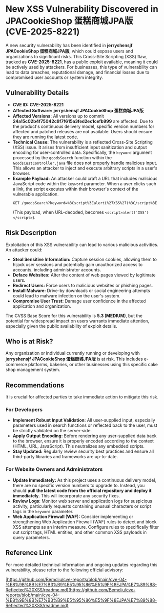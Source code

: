 # New XSS Vulnerability Discovered in **JPACookieShop 蛋糕商城JPA版** (**CVE-2025-8221**)

A new security vulnerability has been identified in **jerryshensjf JPACookieShop 蛋糕商城JPA版**, which could expose users and organizations to significant risks. This Cross-Site Scripting (XSS) flaw, tracked as **CVE-2025-8221**, has a public exploit available, meaning it could be actively used by attackers. For businesses, this type of vulnerability can lead to data breaches, reputational damage, and financial losses due to compromised user accounts or system integrity.

## Vulnerability Details

*   **CVE ID:** **CVE-2025-8221**
*   **Affected Software:** **jerryshensjf JPACookieShop 蛋糕商城JPA版**
*   **Affected Versions:** All versions up to commit **24a15c02b4f75042c9f7f615a3fed2ec1cefb999** are affected. Due to the product's continuous delivery model, specific version numbers for affected and patched releases are not available. Users should ensure they are running the latest code.
*   **Technical Cause:** The vulnerability is a reflected Cross-Site Scripting (XSS) issue. It arises from insufficient input sanitization and output encoding for user-controlled data. Specifically, the `keyword` argument processed by the `goodsSearch` function within the `GoodsCustController.java` file does not properly handle malicious input. This allows an attacker to inject and execute arbitrary scripts in a user's browser.
*   **Example Payload:** An attacker could craft a URL that includes malicious JavaScript code within the `keyword` parameter. When a user clicks such a link, the script executes within their browser's context of the vulnerable application.
    ```
    GET /goodsSearch?keyword=%3Cscript%3Ealert(%27XSS%27)%3C/script%3E
    ```
    (This payload, when URL-decoded, becomes `<script>alert('XSS')</script>`).

## Risk Description

Exploitation of this XSS vulnerability can lead to various malicious activities. An attacker could:

*   **Steal Sensitive Information:** Capture session cookies, allowing them to hijack user sessions and potentially gain unauthorized access to accounts, including administrator accounts.
*   **Deface Websites:** Alter the content of web pages viewed by legitimate users.
*   **Redirect Users:** Force users to malicious websites or phishing pages.
*   **Install Malware:** Drive-by downloads or social engineering attempts could lead to malware infection on the user's system.
*   **Compromise User Trust:** Damage user confidence in the affected application and organization.

The CVSS Base Score for this vulnerability is **5.3 (MEDIUM)**, but the potential for widespread impact on users warrants immediate attention, especially given the public availability of exploit details.

## Who is at Risk?

Any organization or individual currently running or developing with **jerryshensjf JPACookieShop 蛋糕商城JPA版** is at risk. This includes e-commerce platforms, bakeries, or other businesses using this specific cake shop management system.

## Recommendations

It is crucial for affected parties to take immediate action to mitigate this risk.

### For Developers

*   **Implement Robust Input Validation:** All user-supplied input, especially parameters used in search functions or reflected back to the user, must be strictly validated on the server-side.
*   **Apply Output Encoding:** Before rendering any user-supplied data back to the browser, ensure it is properly encoded according to the context (HTML, URL, JavaScript). This neutralizes any embedded scripts.
*   **Stay Updated:** Regularly review security best practices and ensure all third-party libraries and frameworks are up-to-date.

### For Website Owners and Administrators

*   **Update Immediately:** As this project uses a continuous delivery model, there are no specific version numbers to upgrade to. Instead, you should **pull the latest code from the official repository and deploy it immediately.** This will incorporate any security fixes.
*   **Review Logs:** Monitor web server and application logs for suspicious activity, particularly requests containing unusual characters or script tags in the `keyword` parameter.
*   **Web Application Firewall (WAF):** Consider implementing or strengthening Web Application Firewall (WAF) rules to detect and block XSS attempts as an interim measure. Configure rules to specifically filter out script tags, HTML entities, and other common XSS payloads in query parameters.

## Reference Link

For more detailed technical information and ongoing updates regarding this vulnerability, please refer to the following official advisory:

[https://github.com/Bemcliu/cve-reports/blob/main/cve-04-%E8%9B%8B%E7%B3%B9%E5%95%86%E5%9F%8EJPA%E7%89%88-Reflected%20XSS/readme.md](https://github.com/Bemcliu/cve-reports/blob/main/cve-04-%E8%9B%8B%E7%B3%B9%E5%95%86%E5%9F%8EJPA%E7%89%88-Reflected%20XSS/readme.md)